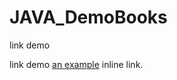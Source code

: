 # JAVA_DemoBooks

link demo

link demo [an example](http://104.197.222.43/DemoBooks "Title") inline link.
